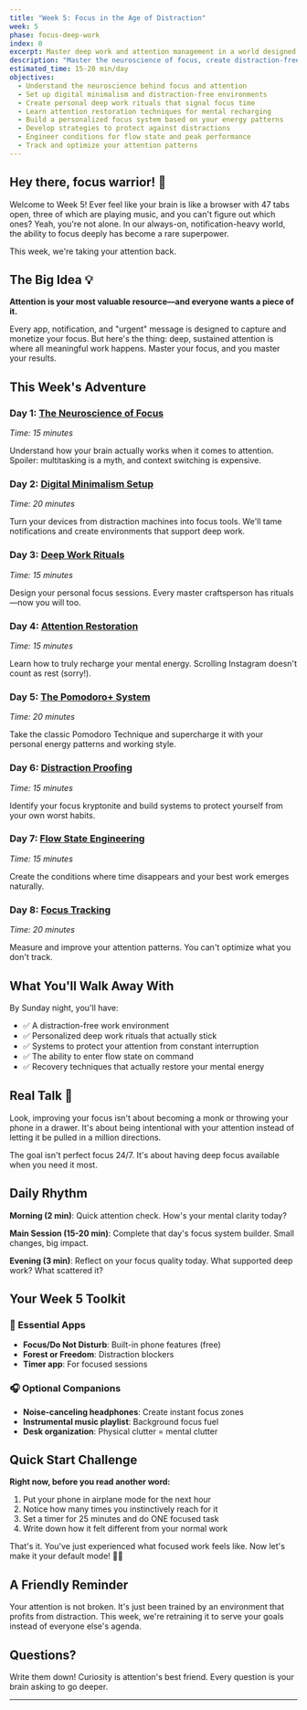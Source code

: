 ```yaml
---
title: "Week 5: Focus in the Age of Distraction"
week: 5
phase: focus-deep-work
index: 0
excerpt: Master deep work and attention management in a world designed to scatter your focus
description: "Master the neuroscience of focus, create distraction-free environments, build deep work rituals, and engineer flow states for peak performance."
estimated_time: 15-20 min/day
objectives:
  - Understand the neuroscience behind focus and attention
  - Set up digital minimalism and distraction-free environments
  - Create personal deep work rituals that signal focus time
  - Learn attention restoration techniques for mental recharging
  - Build a personalized focus system based on your energy patterns
  - Develop strategies to protect against distractions
  - Engineer conditions for flow state and peak performance
  - Track and optimize your attention patterns
---
```


## Hey there, focus warrior! 👋

Welcome to Week 5! Ever feel like your brain is like a browser with 47 tabs open, three of which are playing music, and you can't figure out which ones? Yeah, you're not alone. In our always-on, notification-heavy world, the ability to focus deeply has become a rare superpower.

This week, we're taking your attention back.

## The Big Idea 💡

**Attention is your most valuable resource—and everyone wants a piece of it.**

Every app, notification, and "urgent" message is designed to capture and monetize your focus. But here's the thing: deep, sustained attention is where all meaningful work happens. Master your focus, and you master your results.

## This Week's Adventure

### Day 1: [The Neuroscience of Focus](./01-focus-neuroscience)
*Time: 15 minutes*

Understand how your brain actually works when it comes to attention. Spoiler: multitasking is a myth, and context switching is expensive.

### Day 2: [Digital Minimalism Setup](./02-digital-minimalism)
*Time: 20 minutes*

Turn your devices from distraction machines into focus tools. We'll tame notifications and create environments that support deep work.

### Day 3: [Deep Work Rituals](./03-deep-work-rituals)
*Time: 15 minutes*

Design your personal focus sessions. Every master craftsperson has rituals—now you will too.

### Day 4: [Attention Restoration](./04-attention-restoration)
*Time: 15 minutes*

Learn how to truly recharge your mental energy. Scrolling Instagram doesn't count as rest (sorry!).

### Day 5: [The Pomodoro+ System](./05-pomodoro-plus)
*Time: 20 minutes*

Take the classic Pomodoro Technique and supercharge it with your personal energy patterns and working style.

### Day 6: [Distraction Proofing](./06-distraction-proofing)
*Time: 15 minutes*

Identify your focus kryptonite and build systems to protect yourself from your own worst habits.

### Day 7: [Flow State Engineering](./07-flow-state)
*Time: 15 minutes*

Create the conditions where time disappears and your best work emerges naturally.

### Day 8: [Focus Tracking](./08-focus-tracking)
*Time: 20 minutes*

Measure and improve your attention patterns. You can't optimize what you don't track.

## What You'll Walk Away With

By Sunday night, you'll have:
- ✅ A distraction-free work environment
- ✅ Personalized deep work rituals that actually stick
- ✅ Systems to protect your attention from constant interruption
- ✅ The ability to enter flow state on command
- ✅ Recovery techniques that actually restore your mental energy

## Real Talk 💬

Look, improving your focus isn't about becoming a monk or throwing your phone in a drawer. It's about being intentional with your attention instead of letting it be pulled in a million directions.

The goal isn't perfect focus 24/7. It's about having deep focus available when you need it most.

## Daily Rhythm

**Morning (2 min)**: Quick attention check. How's your mental clarity today?

**Main Session (15-20 min)**: Complete that day's focus system builder. Small changes, big impact.

**Evening (3 min)**: Reflect on your focus quality today. What supported deep work? What scattered it?

## Your Week 5 Toolkit

### 📱 Essential Apps
- **Focus/Do Not Disturb**: Built-in phone features (free)
- **Forest or Freedom**: Distraction blockers
- **Timer app**: For focused sessions

### 🎧 Optional Companions
- **Noise-canceling headphones**: Create instant focus zones
- **Instrumental music playlist**: Background focus fuel
- **Desk organization**: Physical clutter = mental clutter

## Quick Start Challenge

**Right now, before you read another word:**

1. Put your phone in airplane mode for the next hour
2. Notice how many times you instinctively reach for it
3. Set a timer for 25 minutes and do ONE focused task
4. Write down how it felt different from your normal work

That's it. You've just experienced what focused work feels like. Now let's make it your default mode! 🧠✨

## A Friendly Reminder

Your attention is not broken. It's just been trained by an environment that profits from distraction. This week, we're retraining it to serve your goals instead of everyone else's agenda.

## Questions?

Write them down! Curiosity is attention's best friend. Every question is your brain asking to go deeper.

---